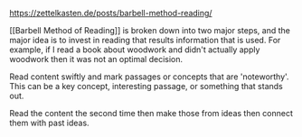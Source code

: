https://zettelkasten.de/posts/barbell-method-reading/

[[Barbell Method of Reading]] is broken down into two major steps, and the major idea is to invest in reading that results information that is used. For example, if I read a book about woodwork and didn't actually apply woodwork then it was not an optimal decision.

Read content swiftly and mark passages or concepts that are 'noteworthy'. This can be a key concept, interesting passage, or something that stands out.

Read the content the second time then make those from ideas then connect them with past ideas.